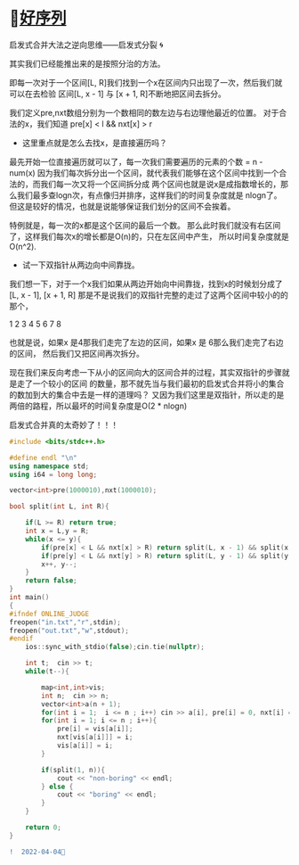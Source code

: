#  🕍[好序列](http://oj.daimayuan.top/course/10/problem/613)

   启发式合并大法之逆向思维——启发式分裂 🌀
   
   
   其实我们已经能推出来的是按照分治的方法。
   
   即每一次对于一个区间[L, R]我们找到一个x在区间内只出现了一次，然后我们就可以在去检验
   区间[L, x - 1] 与 [x + 1, R]不断地把区间去拆分。
   
   

   我们定义pre,nxt数组分别为一个数相同的数左边与右边理他最近的位置。
   对于合法的x，我们知道 pre[x] < l && nxt[x] > r
   
+   这里重点就是怎么去找x，是直接遍历吗？  

   最先开始一位直接遍历就可以了，每一次我们需要遍历的元素的个数 = n - num(x)
   因为我们每次拆分出一个区间，就代表我们能够在这个区间中找到一个合法的，而我们每一次又将一个区间拆分成
   两个区间也就是说x是成指数增长的，那么我们最多查logn次，有点像归并排序，这样我们的时间复杂度就是
   nlogn了。
   但这是较好的情况，也就是说能够保证我们划分的区间不会挨着。
   
   特例就是，每一次的x都是这个区间的最后一个数。
   那么此时我们就没有右区间了，这样我们每次x的增长都是O(n)的，只在左区间中产生，
   所以时间复杂度就是O(n^2).
   
+   试一下双指针从两边向中间靠拢。


   我们想一下，对于一个x我们如果从两边开始向中间靠拢，找到x的时候划分成了[L, x - 1], [x + 1, R]
   那是不是说我们的双指针完整的走过了这两个区间中较小的的那个，
   
   1   2  3  4  5  6  7  8
   
   也就是说，如果x 是4那我们走完了左边的区间，如果x 是 6那么我们走完了右边的区间，
   然后我们又把区间再次拆分。
   
   现在我们来反向考虑一下从小的区间向大的区间合并的过程，其实双指针的步骤就是走了一个较小的区间
   的数量，那不就先当与我们最初的启发式合并将小的集合的数加到大的集合中去是一样的道理吗？
   又因为我们这里是双指针，所以走的是两倍的路程，所以最坏的时间复杂度是O(2 * nlogn)
   
   启发式合并真的太奇妙了！！！
   
   
```C++
#include <bits/stdc++.h>

#define endl "\n"
using namespace std;
using i64 = long long;

vector<int>pre(1000010),nxt(1000010);

bool split(int L, int R){

    if(L >= R) return true;
    int x = L,y = R;
    while(x <= y){
        if(pre[x] < L && nxt[x] > R) return split(L, x - 1) && split(x + 1, R);
        if(pre[y] < L && nxt[y] > R) return split(L, y - 1) && split(y + 1, R);
        x++, y--;
    }
    return false;
}
int main()
{
#ifndef ONLINE_JUDGE
freopen("in.txt","r",stdin);
freopen("out.txt","w",stdout);
#endif
    ios::sync_with_stdio(false);cin.tie(nullptr);

    int t;  cin >> t;
    while(t--){

        map<int,int>vis;
        int n;  cin >> n;
        vector<int>a(n + 1);
        for(int i = 1;  i <= n ; i++) cin >> a[i], pre[i] = 0, nxt[i] = n + 1;
        for(int i = 1; i <= n ; i++){
            pre[i] = vis[a[i]];
            nxt[vis[a[i]]] = i;
            vis[a[i]] = i;
        }

        if(split(1, n)){
            cout << "non-boring" << endl;
        } else {
            cout << "boring" << endl;
        }
    }

    return 0;
}
```
```diff
!  2022-04-04🍼
```
